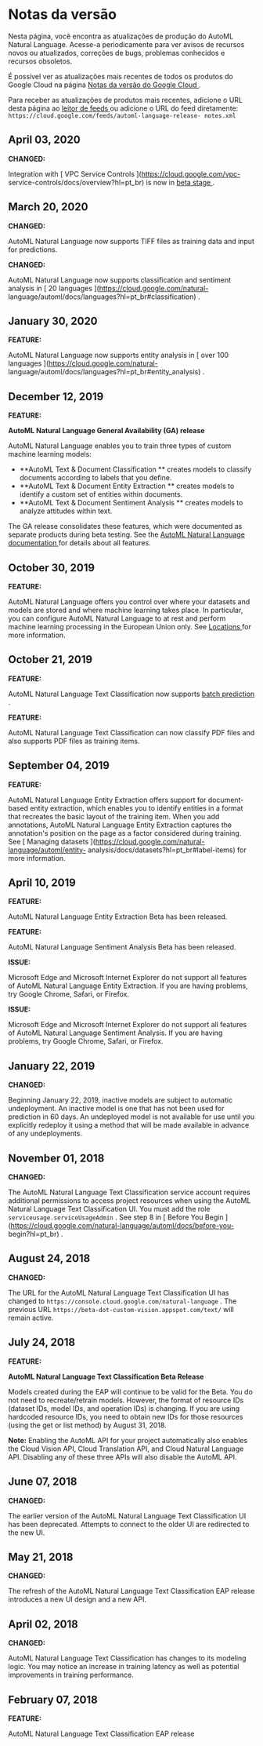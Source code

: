 #  Notas da versão

Nesta página, você encontra as atualizações de produção do AutoML Natural
Language. Acesse-a periodicamente para ver avisos de recursos novos ou
atualizados, correções de bugs, problemas conhecidos e recursos obsoletos.

É possível ver as atualizações mais recentes de todos os produtos do Google
Cloud na página [ Notas da versão do Google Cloud
](https://cloud.google.com/release-notes?hl=pt_br) .

Para receber as atualizações de produtos mais recentes, adicione o URL desta
página ao [ leitor de feeds
](https://wikipedia.org/wiki/Comparison_of_feed_aggregators) ou adicione o URL
do feed diretamente: ` https://cloud.google.com/feeds/automl-language-release-
notes.xml `

##  April 03, 2020

**CHANGED:**

Integration with [ VPC Service Controls ](https://cloud.google.com/vpc-
service-controls/docs/overview?hl=pt_br) is now in [ beta stage
](https://cloud.google.com/products/?hl=pt_br#product-launch-stages) .

##  March 20, 2020

**CHANGED:**

AutoML Natural Language now supports TIFF files as training data and input for
predictions.

**CHANGED:**

AutoML Natural Language now supports classification and sentiment analysis in
[ 20 languages ](https://cloud.google.com/natural-
language/automl/docs/languages?hl=pt_br#classification) .

##  January 30, 2020

**FEATURE:**

AutoML Natural Language now supports entity analysis in [ over 100 languages
](https://cloud.google.com/natural-
language/automl/docs/languages?hl=pt_br#entity_analysis) .

##  December 12, 2019

**FEATURE:**

**AutoML Natural Language General Availability (GA) release**

AutoML Natural Language enables you to train three types of custom machine
learning models:

  * **AutoML Text & Document Classification ** creates models to classify documents according to labels that you define. 
  * **AutoML Text & Document Entity Extraction ** creates models to identify a custom set of entities within documents. 
  * **AutoML Text & Document Sentiment Analysis ** creates models to analyze attitudes within text. 

The GA release consolidates these features, which were documented as separate
products during beta testing. See the [ AutoML Natural Language documentation
](https://cloud.google.com/natural-language/automl/docs/?hl=pt_br) for details
about all features.

##  October 30, 2019

**FEATURE:**

AutoML Natural Language offers you control over where your datasets and models
are stored and where machine learning takes place. In particular, you can
configure AutoML Natural Language to at rest and perform machine learning
processing in the European Union only. See [ Locations
](https://cloud.google.com/natural-language/automl/docs/locations?hl=pt_br)
for more information.

##  October 21, 2019

**FEATURE:**

AutoML Natural Language Text Classification now supports [ batch prediction
](https://cloud.google.com/natural-language/automl/docs/predict?hl=pt_br) .

**FEATURE:**

AutoML Natural Language Text Classification can now classify PDF files and
also supports PDF files as training items.

##  September 04, 2019

**FEATURE:**

AutoML Natural Language Entity Extraction offers support for document-based
entity extraction, which enables you to identify entities in a format that
recreates the basic layout of the training item. When you add annotations,
AutoML Natural Language Entity Extraction captures the annotation's position
on the page as a factor considered during training. See [ Managing datasets
](https://cloud.google.com/natural-language/automl/entity-
analysis/docs/datasets?hl=pt_br#label-items) for more information.

##  April 10, 2019

**FEATURE:**

AutoML Natural Language Entity Extraction Beta has been released.

**FEATURE:**

AutoML Natural Language Sentiment Analysis Beta has been released.

**ISSUE:**

Microsoft Edge and Microsoft Internet Explorer do not support all features of
AutoML Natural Language Entity Extraction. If you are having problems, try
Google Chrome, Safari, or Firefox.

**ISSUE:**

Microsoft Edge and Microsoft Internet Explorer do not support all features of
AutoML Natural Language Sentiment Analysis. If you are having problems, try
Google Chrome, Safari, or Firefox.

##  January 22, 2019

**CHANGED:**

Beginning January 22, 2019, inactive models are subject to automatic
undeployment. An inactive model is one that has not been used for prediction
in 60 days. An undeployed model is not available for use until you explicitly
redeploy it using a method that will be made available in advance of any
undeployments.

##  November 01, 2018

**CHANGED:**

The AutoML Natural Language Text Classification service account requires
additional permissions to access project resources when using the AutoML
Natural Language Text Classification UI. You must add the role `
serviceusage.serviceUsageAdmin ` . See step 8 in [ Before You Begin
](https://cloud.google.com/natural-language/automl/docs/before-you-
begin?hl=pt_br) .

##  August 24, 2018

**CHANGED:**

The URL for the AutoML Natural Language Text Classification UI has changed to
` https://console.cloud.google.com/natural-language ` . The previous URL `
https://beta-dot-custom-vision.appspot.com/text/ ` will remain active.

##  July 24, 2018

**FEATURE:**

**AutoML Natural Language Text Classification Beta Release**

Models created during the EAP will continue to be valid for the Beta. You do
not need to recreate/retrain models. However, the format of resource IDs
(dataset IDs, model IDs, and operation IDs) is changing. If you are using
hardcoded resource IDs, you need to obtain new IDs for those resources (using
the get or list method) by August 31, 2018.

**Note:** Enabling the AutoML API for your project automatically also enables
the Cloud Vision API, Cloud Translation API, and Cloud Natural Language API.
Disabling any of these three APIs will also disable the AutoML API.

##  June 07, 2018

**CHANGED:**

The earlier version of the AutoML Natural Language Text Classification UI has
been deprecated. Attempts to connect to the older UI are redirected to the new
UI.

##  May 21, 2018

**CHANGED:**

The refresh of the AutoML Natural Language Text Classification EAP release
introduces a new UI design and a new API.

##  April 02, 2018

**CHANGED:**

AutoML Natural Language Text Classification has changes to its modeling logic.
You may notice an increase in training latency as well as potential
improvements in training performance.

##  February 07, 2018

**FEATURE:**

AutoML Natural Language Text Classification EAP release

